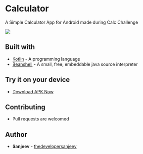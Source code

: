 # Calculator
A Simple Calculator App for Android made during Calc Challenge 

<img src=https://user-images.githubusercontent.com/20669217/47609653-6ae66600-da60-11e8-9ca8-f3bfc0d0f0e9.png />

## Built with

* [Kotlin](https://kotlinlang.org/) - A programming language
* [Beanshell](http://www.beanshell.org/) - A small, free, embeddable java source interpreter


## Try it on your device

* [Download APK Now](https://github.com/thedevelopersanjeev/Calculator/blob/master/app-debug.apk)

## Contributing

* Pull requests are welcomed

## Author

* **Sanjeev** - [thedevelopersanjeev](https://github.com/thedevelopersanjeev)
